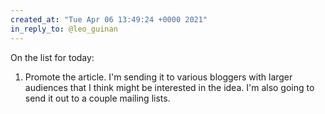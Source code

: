 ```yaml
---
created_at: "Tue Apr 06 13:49:24 +0000 2021"
in_reply_to: @leo_guinan
---
```


On the list for today:
1. Promote the article. I'm sending it to various bloggers with larger audiences that I think might be interested in the idea. I'm also going to send it out to a couple mailing lists.